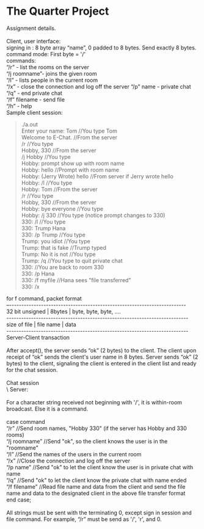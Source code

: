 # The Quarter Project

Assignment details.\
\
Client, user interface:\
signing in : 8 byte array “name”, 0 padded to 8 bytes. Send exactly 8 bytes. \
command mode: First byte = '/'\
commands:\
“/r” - list the rooms on the server\
“/j roomname”- joins the given room\
“/l” - lists people in the current room\
“/x” - close the connection and log off the server “/p” name - private chat\
“/q” - end private chat\
“/f” filename - send file\
“/h” - help \
Sample client session:
> ./a.out\
> Enter your name: Tom  //You type Tom\
> Welcome to E-Chat. //From the server\
> /r //You type\
> Hobby, 330 //From the server\
> /j Hobby //You type\
> Hobby: prompt show up with room name\
> Hobby: hello //Prompt with room name\
> Hobby: (Jerry Wrote) hello //From server if Jerry wrote hello\
> Hobby: /l //You type\
> Hobby: Tom //From the server\
> /r //You type\
> Hobby, 330 //From the server\
> Hobby: bye everyone //You type\
> Hobby: /j 330 //You type (notice prompt changes to 330)\
> 330: /l //You type\
> 330: Trump Hana\
> 330: /p Trump //You type\
> Trump: you idiot //You type\
> Trump: that is fake //Trump typed\
> Trump: No it is not //You type\
> Trump: /q //You type to quit private chat\
> 330: //You are back to room 330\
> 330: /p Hana\
> 330: /f myfile //Hana sees "file transferred"\
> 330: /x

for f command, packet format \
–------------------------------------------------------------------------ \
32 bit unsigned | 8bytes | byte, byte, byte, .... \
--------------------------------------------------------------------------\
size of file | file name | data\
 --------------------------------------------------------------------------\
Server-Client transaction\
\
After accept(), the server sends “ok” (2 bytes) to the client. The client upon receipt of “ok” sends the client's user name in 8 bytes. Server sends “ok” (2 bytes) to the client, signaling the client is entered in the client list and ready for the chat session.\
\
Chat session\
\ 
Server:\
\
For a character string received not beginning with '/', it is within-room broadcast. Else it is a command.\
\
case command\
“/r” //Send room names, "Hobby 330" (if the server has Hobby and 330 rooms)\
“/j roomname” //Send "ok", so the client knows the user is in the "roomname"\
“/l” //Send the names of the users in the current room\
“/x” //Close the connection and log off the server\
“/p name” //Send "ok" to let the client know the user is in private chat with name\
“/q” //Send "ok" to let the client know the private chat with name ended\
“/f filename” //Read file name and data from the client and send the file name and data to the designated client in the above file transfer format\
end case;\
\
All strings must be sent with the terminating 0, except sign in session and file command. For example, “/r” must be send as '/', 'r', and 0.


